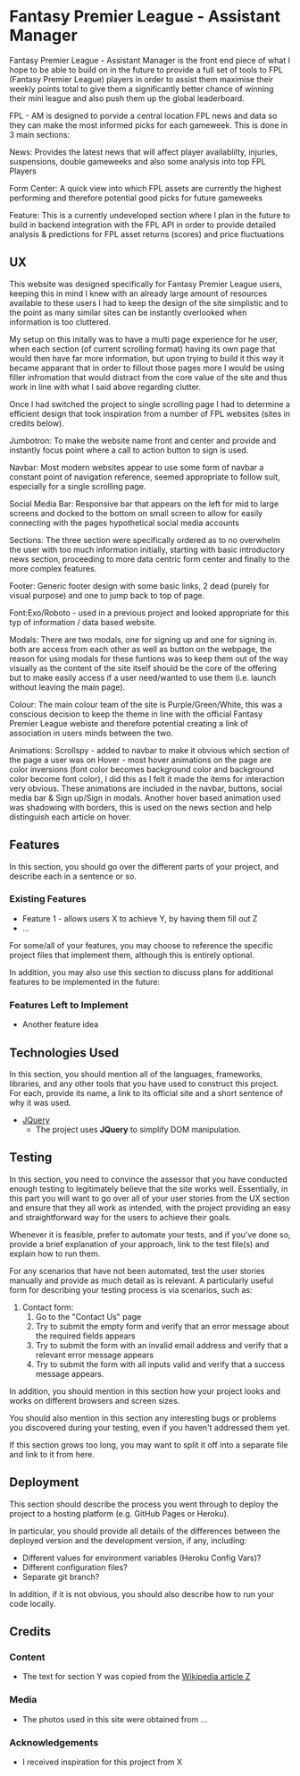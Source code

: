 # Fantasy Premier League - Assistant Manager

Fantasy Premier League - Assistant Manager is the front end piece of what I hope to be able to build on in the future to provide a full set of tools to FPL (Fantasy Premier League) players in order to assist them maximise their weekly points total to give them a significantly better chance of winning their mini league and also push them up the global leaderboard. 

FPL - AM is designed to porvide a central location FPL news and data so they can make the most informed picks for each gameweek. This is done in 3 main sections:

News: Provides the latest news that will affect player availablilty, injuries, suspensions, double gameweeks and also some analysis into top FPL Players

Form Center: A quick view into which FPL assets are currently the highest performing and therefore potential good picks for future gameweeks 

Feature: This is a currently undeveloped section where I plan in the future to build in backend integration with the FPL API in order to provide detailed analysis & predictions for FPL asset returns (scores) and price fluctuations


## UX

This website was designed specifically for Fantasy Premier League users, keeping this in mind I knew with an already large amount of resources available to these users I had to keep the design of the site simplistic and to the point as many similar sites can be instantly overlooked when information is too cluttered. 

My setup on this initally was to have a multi page experience for he user, when each section (of current scrolling format) having its own page that would then have far more information, but upon trying to build it this way it became apparant that in order to fillout those pages more I would be using filler infromation that would distract from the core value of the site and thus work in line with what I said above regarding clutter.

Once I had switched the project to single scrolling page I had to determine a efficient design that took inspiration from a number of FPL websites (sites in credits below). 

Jumbotron: To make the website name front and center and provide and instantly focus point where a call to action button to sign is used.

Navbar: Most modern websites appear to use some form of navbar a constant point of navigation reference, seemed appropriate to follow suit, especially for a single scrolling page.

Social Media Bar: Responsive bar that appears on the left for mid to large screens and docked to the bottom on small screen to allow for easily connecting with the pages hypothetical social media accounts

Sections: The three section were specifically ordered as to no overwhelm the user with too much information initially, starting with basic introductory news section, proceeding to more data centric form center and finally to the more complex features.

Footer: Generic footer design with some basic links, 2 dead (purely for visual purpose) and one to jump back to top of page.

Font:Exo/Roboto - used in a previous project and looked appropriate for this typ of information / data based website.

Modals: There are two modals, one for signing up and one for signing in. both are access from each other as well as button on the webpage, the reason for using modals for these funtions was to keep them out of the way visually as the content of the site itself should be the core of the offering but to make easily access if a user need/wanted to use them (i.e. launch without leaving the main page).

Colour: The main colour team of the site is Purple/Green/White, this was a conscious decision to keep the theme in line with the official Fantasy Premier League webiste and therefore potential creating a link of association in users minds between the two.

Animations:
    Scrollspy -  added to navbar to make it obvious which section of the page a user was on
    Hover - most hover animations on the page are color inversions (font color becomes background color and background color become font color), I did this as I felt it made the items for interaction very obvious. These animations are included in the navbar, buttons, social media bar & Sign up/Sign in modals. Another hover based animation used was shadowing with borders, this is used on the news section and help distinguish each article on hover.


## Features

In this section, you should go over the different parts of your project, and describe each in a sentence or so.
 
### Existing Features
- Feature 1 - allows users X to achieve Y, by having them fill out Z
- ...

For some/all of your features, you may choose to reference the specific project files that implement them, although this is entirely optional.

In addition, you may also use this section to discuss plans for additional features to be implemented in the future:

### Features Left to Implement
- Another feature idea

## Technologies Used

In this section, you should mention all of the languages, frameworks, libraries, and any other tools that you have used to construct this project. For each, provide its name, a link to its official site and a short sentence of why it was used.

- [JQuery](https://jquery.com)
    - The project uses **JQuery** to simplify DOM manipulation.


## Testing

In this section, you need to convince the assessor that you have conducted enough testing to legitimately believe that the site works well. Essentially, in this part you will want to go over all of your user stories from the UX section and ensure that they all work as intended, with the project providing an easy and straightforward way for the users to achieve their goals.

Whenever it is feasible, prefer to automate your tests, and if you've done so, provide a brief explanation of your approach, link to the test file(s) and explain how to run them.

For any scenarios that have not been automated, test the user stories manually and provide as much detail as is relevant. A particularly useful form for describing your testing process is via scenarios, such as:

1. Contact form:
    1. Go to the "Contact Us" page
    2. Try to submit the empty form and verify that an error message about the required fields appears
    3. Try to submit the form with an invalid email address and verify that a relevant error message appears
    4. Try to submit the form with all inputs valid and verify that a success message appears.

In addition, you should mention in this section how your project looks and works on different browsers and screen sizes.

You should also mention in this section any interesting bugs or problems you discovered during your testing, even if you haven't addressed them yet.

If this section grows too long, you may want to split it off into a separate file and link to it from here.

## Deployment

This section should describe the process you went through to deploy the project to a hosting platform (e.g. GitHub Pages or Heroku).

In particular, you should provide all details of the differences between the deployed version and the development version, if any, including:
- Different values for environment variables (Heroku Config Vars)?
- Different configuration files?
- Separate git branch?

In addition, if it is not obvious, you should also describe how to run your code locally.


## Credits

### Content
- The text for section Y was copied from the [Wikipedia article Z](https://en.wikipedia.org/wiki/Z)

### Media
- The photos used in this site were obtained from ...

### Acknowledgements

- I received inspiration for this project from X
